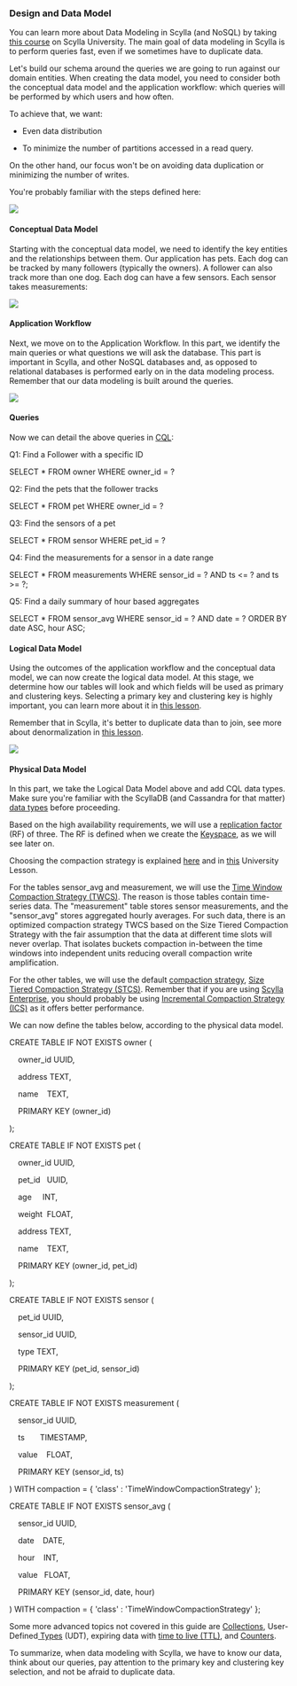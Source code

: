### Design and Data Model

You can learn more about Data Modeling in Scylla (and NoSQL) by taking [this course](https://university.scylladb.com/courses/data-modeling/) on Scylla University. The main goal of data modeling in Scylla is to perform queries fast, even if we sometimes have to duplicate data.

Let's build our schema around the queries we are going to run against our domain entities. When creating the data model, you need to consider both the conceptual data model and the application workflow: which queries will be performed by which users and how often.

To achieve that, we want:

-   Even data distribution

-   To minimize the number of partitions accessed in a read query.

On the other hand, our focus won't be on avoiding data duplication or minimizing the number of writes.

You're probably familiar with the steps defined here:

![](https://lh5.googleusercontent.com/5JqE89v8KJbSuVsnGswHn83sJOV-tjpeH6r1fqdNl6S77ncqAYb3kIZPSgNI8bqN_43OyZNbHQVpXdqMBFrRmsEvG3JORR302EhMnIb9qa6nuNL7cP2JJDZ4Uon_Pp-QmSCoEQ)

#### Conceptual Data Model

Starting with the conceptual data model, we need to identify the key entities and the relationships between them. Our application has pets. Each dog can be tracked by many followers (typically the owners). A follower can also track more than one dog. Each dog can have a few sensors. Each sensor takes measurements:

![](https://lh3.googleusercontent.com/GrFS0HY7XgABabCEp5Fbc0dULsujHkvSykFMiMZRI5TjJTYrzckVCJ29L4BgnEqc8dB7t1_VzsRsJCJjwiNI8xHdQ0tGh9qZptZfRsq7gDXHVogwfJG8Y_DIEJrgLX40zjvV5w)

#### Application Workflow

Next, we move on to the Application Workflow. In this part, we identify the main queries or what questions we will ask the database. This part is important in Scylla, and other NoSQL databases and, as opposed to relational databases is performed early on in the data modeling process. Remember that our data modeling is built around the queries.

![](https://lh5.googleusercontent.com/bHN-aBIt-cJ-77s5AWn6Dt0djC-gLQRSArF6b56s3mxpzx-0oG3TgXYOJzTOwrhUUdT0WcEZPTTTdk8B4aY2fbGMgs044DKxwPMC1ATrphI4GBRS8rcVboWpjlg5cO4JRcTZxQ)

#### Queries

Now we can detail the above queries in [CQL](https://university.scylladb.com/courses/data-modeling/lessons/basic-data-modeling-2/topic/cql-cqlsh-and-basic-cql-syntax/):

Q1: Find a Follower with a specific ID

SELECT * FROM owner WHERE owner_id = ?

Q2: Find the pets that the follower tracks

SELECT * FROM pet WHERE owner_id = ?

Q3: Find the sensors of a pet

SELECT * FROM sensor WHERE pet_id = ?

Q4: Find the measurements for a sensor in a date range

SELECT * FROM measurements WHERE sensor_id = ? AND ts <= ? and ts >= ?;

Q5: Find a daily summary of hour based aggregates

SELECT * FROM sensor_avg WHERE sensor_id = ? AND date = ? ORDER BY date ASC, hour ASC;

#### Logical Data Model

Using the outcomes of the application workflow and the conceptual data model, we can now create the logical data model. At this stage, we determine how our tables will look and which fields will be used as primary and clustering keys. Selecting a primary key and clustering key is highly important, you can learn more about it in [this lesson](https://university.scylladb.com/courses/data-modeling/lessons/basic-data-modeling-2/).

Remember that in Scylla, it's better to duplicate data than to join, see more about denormalization in [this lesson](https://university.scylladb.com/courses/data-modeling/lessons/advanced-data-modeling/topic/denormalization/).

![](https://lh4.googleusercontent.com/zF8v3divX_VsG5z7pOmGOtdLj7_7AVrembG6ep630WsVqJXKMthEoMyPAkfaJsU7a-np9fO84lmfbcHkPv-dX-_45Aczafnm4V7OroHgt0Kd6Ao7vLF6eK_m-d6X5TJcnylpow)

#### Physical Data Model 

In this part, we take the Logical Data Model above and add CQL data types. Make sure you're familiar with the ScyllaDB (and Cassandra for that matter) [data types](https://university.scylladb.com/courses/data-modeling/lessons/advanced-data-modeling/topic/common-data-types-and-collections/) before proceeding.

Based on the high availability requirements, we will use a [replication factor](https://university.scylladb.com/courses/scylla-essentials-overview/lessons/high-availability/topic/fault-tolerance-replication-factor/) (RF) of three. The RF is defined when we create the [Keyspace](https://university.scylladb.com/courses/data-modeling/lessons/basic-data-modeling-2/topic/keyspace/), as we will see later on.

Choosing the compaction strategy is explained [here](https://docs.scylladb.com/architecture/compaction/compaction-strategies/) and in [this](https://university.scylladb.com/courses/scylla-operations/lessons/compaction-strategies/) University Lesson.

For the tables sensor_avg and measurement, we will use the [Time Window Compaction Strategy (TWCS)](https://docs.scylladb.com/getting-started/compaction/#time-window-compactionstrategy-twcs). The reason is those tables contain time-series data. The "measurement" table stores sensor measurements, and the "sensor_avg" stores aggregated hourly averages. For such data, there is an optimized compaction strategy TWCS based on the Size Tiered Compaction Strategy with the fair assumption that the data at different time slots will never overlap. That isolates buckets compaction in-between the time windows into independent units reducing overall compaction write amplification.

For the other tables, we will use the default [compaction strategy](https://university.scylladb.com/courses/scylla-operations/lessons/compaction-strategies/), [Size Tiered Compaction Strategy (STCS)](https://university.scylladb.com/courses/scylla-operations/lessons/compaction-strategies/topic/size-tiered-and-leveled-compaction-strategies-stcs-lcs/). Remember that if you are using [Scylla Enterprise](https://www.scylladb.com/product/scylla-enterprise/), you should probably be using [Incremental Compaction Strategy (ICS)](https://university.scylladb.com/courses/scylla-operations/lessons/compaction-strategies/topic/incremental-compaction-strategy-ics/) as it offers better performance.

We can now define the tables below, according to the physical data model.

CREATE TABLE IF NOT EXISTS owner (

    owner_id UUID,

    address TEXT,

    name    TEXT,

    PRIMARY KEY (owner_id)

);

CREATE TABLE IF NOT EXISTS pet (

    owner_id UUID,

    pet_id   UUID,

    age     INT,

    weight  FLOAT,

    address TEXT,

    name    TEXT,

    PRIMARY KEY (owner_id, pet_id)

);

CREATE TABLE IF NOT EXISTS sensor (

    pet_id UUID,

    sensor_id UUID,

    type TEXT,

    PRIMARY KEY (pet_id, sensor_id)

);

CREATE TABLE IF NOT EXISTS measurement (

    sensor_id UUID,

    ts       TIMESTAMP,

    value    FLOAT,

    PRIMARY KEY (sensor_id, ts)

) WITH compaction = { 'class' : 'TimeWindowCompactionStrategy' };

CREATE TABLE IF NOT EXISTS sensor_avg (

    sensor_id UUID,

    date    DATE,

    hour    INT,

    value   FLOAT,

    PRIMARY KEY (sensor_id, date, hour)

) WITH compaction = { 'class' : 'TimeWindowCompactionStrategy' };

Some more advanced topics not covered in this guide are [Collections](https://university.scylladb.com/courses/data-modeling/lessons/advanced-data-modeling/topic/common-data-types-and-collections/), User-Defined[ Types](https://university.scylladb.com/courses/data-modeling/lessons/advanced-data-modeling/topic/user-defined-types-udt/) (UDT), expiring data with [time to live (TTL)](https://university.scylladb.com/courses/data-modeling/lessons/advanced-data-modeling/topic/expiring-data-with-ttl-time-to-live/), and [Counters](https://university.scylladb.com/courses/data-modeling/lessons/advanced-data-modeling/topic/counters/).

To summarize, when data modeling with Scylla, we have to know our data, think about our queries, pay attention to the primary key and clustering key selection, and not be afraid to duplicate data.
